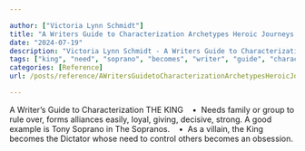 ```yaml
---

author: ["Victoria Lynn Schmidt"]
title: "A Writers Guide to Characterization Archetypes Heroic Journeys and Other Elements of Dynamic Character Development - part0008_split_014.html"
date: "2024-07-19"
description: "Victoria Lynn Schmidt - A Writers Guide to Characterization Archetypes Heroic Journeys and Other Elements of Dynamic Character Development"
tags: ["king", "need", "soprano", "becomes", "writer", "guide", "characterization", "family", "group", "rule", "form", "alliance", "easily", "loyal", "giving", "decisive", "strong", "good", "example", "tony", "villain", "dictator", "whose", "control", "others"]
categories: [Reference]
url: /posts/reference/AWritersGuidetoCharacterizationArchetypesHeroicJourneysandOtherElementsofDynamicCharacterDevelopment-part0008split014html

---
```



A Writer’s Guide to Characterization
THE KING
   •  Needs family or group to rule over, forms alliances easily, loyal, giving, decisive, strong. A good example is Tony Soprano in The Sopranos.
   •  As a villain, the King becomes the Dictator whose need to control others becomes an obsession.
